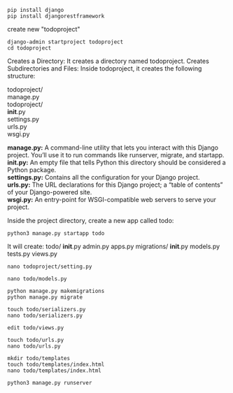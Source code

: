 ```
pip install django
pip install djangorestframework
```

create new "todoproject"
```
django-admin startproject todoproject
cd todoproject
```
Creates a Directory: It creates a directory named todoproject.
Creates Subdirectories and Files: Inside todoproject, it creates the following structure:

todoproject/  
    manage.py  
    todoproject/  
        __init__.py  
        settings.py  
        urls.py  
        wsgi.py  

**manage.py:** A command-line utility that lets you interact with this Django project. You’ll use it to run commands like runserver, migrate, and startapp.  
**init.py:** An empty file that tells Python this directory should be considered a Python package.  
**settings.py:** Contains all the configuration for your Django project.  
**urls.py:** The URL declarations for this Django project; a “table of contents” of your Django-powered site.  
**wsgi.py:** An entry-point for WSGI-compatible web servers to serve your project.  


Inside the project directory, create a new app called todo:
```
python3 manage.py startapp todo
```

It will create: 
todo/
    __init__.py
    admin.py
    apps.py
    migrations/
        __init__.py
    models.py
    tests.py
    views.py

```
nano todoproject/setting.py
```
```
nano todo/models.py
```
```
python manage.py makemigrations
python manage.py migrate
```
```
touch todo/serializers.py
nano todo/serializers.py
```
```
edit todo/views.py
```
```
touch todo/urls.py
nano todo/urls.py
```
```
mkdir todo/templates
touch todo/templates/index.html
nano todo/templates/index.html
```
```
python3 manage.py runserver
```

